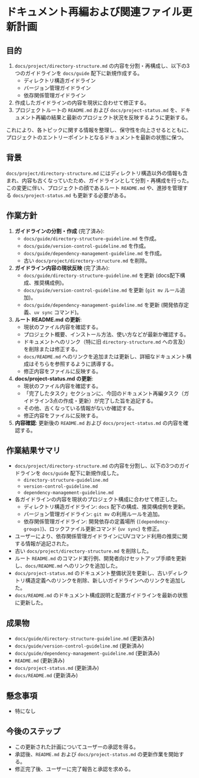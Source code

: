 # ドキュメント再編および関連ファイル更新計画

## 目的

1.  `docs/project/directory-structure.md` の内容を分割・再構成し、以下の3つのガイドラインを `docs/guide` 配下に新規作成する。
    *   ディレクトリ構造ガイドライン
    *   バージョン管理ガイドライン
    *   依存関係管理ガイドライン
2.  作成したガイドラインの内容を現状に合わせて修正する。
3.  プロジェクトルートの `README.md` および `docs/project-status.md` を、ドキュメント再編の結果と最新のプロジェクト状況を反映するように更新する。

これにより、各トピックに関する情報を整理し、保守性を向上させるとともに、プロジェクトのエントリーポイントとなるドキュメントを最新の状態に保つ。

## 背景

`docs/project/directory-structure.md` にはディレクトリ構造以外の情報も含まれ、内容も古くなっていたため、ガイドラインとして分割・再構成を行った。この変更に伴い、プロジェクトの顔であるルート `README.md` や、進捗を管理する `docs/project-status.md` も更新する必要がある。

## 作業方針

1.  **ガイドラインの分割・作成** (完了済み):
    *   `docs/guide/directory-structure-guideline.md` を作成。
    *   `docs/guide/version-control-guideline.md` を作成。
    *   `docs/guide/dependency-management-guideline.md` を作成。
    *   古い `docs/project/directory-structure.md` を削除。
2.  **ガイドライン内容の現状反映** (完了済み):
    *   `docs/guide/directory-structure-guideline.md` を更新 (docs配下構成、推奨構成例)。
    *   `docs/guide/version-control-guideline.md` を更新 (`git mv` ルール追加)。
    *   `docs/guide/dependency-management-guideline.md` を更新 (開発依存定義、`uv sync` コマンド)。
3.  **ルート README.md の更新**:
    *   現状のファイル内容を確認する。
    *   プロジェクト概要、インストール方法、使い方などが最新か確認する。
    *   ドキュメントへのリンク（特に旧 `directory-structure.md` への言及）を削除または修正する。
    *   `docs/README.md` へのリンクを追加または更新し、詳細なドキュメント構成はそちらを参照するように誘導する。
    *   修正内容をファイルに反映する。
4.  **docs/project-status.md の更新**:
    *   現状のファイル内容を確認する。
    *   「完了したタスク」セクションに、今回のドキュメント再編タスク（ガイドライン3点の作成・更新）が完了した旨を追記する。
    *   その他、古くなっている情報がないか確認する。
    *   修正内容をファイルに反映する。
5.  **内容確認**: 更新後の `README.md` および `docs/project-status.md` の内容を確認する。

## 作業結果サマリ

- `docs/project/directory-structure.md` の内容を分割し、以下の3つのガイドラインを `docs/guide` 配下に新規作成した。
    - `directory-structure-guideline.md`
    - `version-control-guideline.md`
    - `dependency-management-guideline.md`
- 各ガイドラインの内容を現状のプロジェクト構成に合わせて修正した。
    - ディレクトリ構造ガイドライン: `docs` 配下の構成、推奨構成例を更新。
    - バージョン管理ガイドライン: `git mv` の利用ルールを追加。
    - 依存関係管理ガイドライン: 開発依存の定義場所 (`[dependency-groups]`)、ロックファイル更新コマンド (`uv sync`) を修正。
- ユーザーにより、依存関係管理ガイドラインにUVコマンド利用の推奨に関する情報が追記された。
- 古い `docs/project/directory-structure.md` を削除した。
- ルート `README.md` のコマンド実行例、開発者向けセットアップ手順を更新し、`docs/README.md` へのリンクを追加した。
- `docs/project-status.md` のドキュメント整備状況を更新し、古いディレクトリ構造定義へのリンクを削除、新しいガイドラインへのリンクを追加した。
- `docs/README.md` のドキュメント構成説明と配置ガイドラインを最新の状態に更新した。

## 成果物

-   `docs/guide/directory-structure-guideline.md` (更新済み)
-   `docs/guide/version-control-guideline.md` (更新済み)
-   `docs/guide/dependency-management-guideline.md` (更新済み)
-   `README.md` (更新済み)
-   `docs/project-status.md` (更新済み)
-   `docs/README.md` (更新済み)

## 懸念事項

-   特になし

## 今後のステップ

-   この更新された計画についてユーザーの承認を得る。
-   承認後、`README.md` および `docs/project-status.md` の更新作業を開始する。
-   修正完了後、ユーザーに完了報告と承認を求める。
